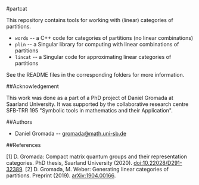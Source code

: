 #partcat

This repository contains tools for working with (linear) categories of partitions.

  * `words` -- a C++ code for categories of partitions (no linear combinations)
  * `plin`  -- a Singular library for computing with linear combinations of partitions
  * `lincat` -- a Singular code for approximating linear categories of partitions

See the README files in the corresponding folders for more information.

##Acknowledgement

This work was done as a part of a PhD project of Daniel Gromada at Saarland University. It was supported by the collaborative research centre SFB-TRR 195 "Symbolic tools in mathematics and their Application".

##Authors

  * Daniel Gromada -- gromada@math.uni-sb.de

##References

  [1] D. Gromada: Compact matrix quantum groups and their representation categories.
      PhD thesis, Saarland University (2020). [doi:10.22028/D291-32389](http://dx.doi.org/10.22028/D291-32389).
  [2] D. Gromada, M. Weber: Generating linear categories of partitions.
      Preprint (2019). [arXiv:1904.00166](https://arxiv.org/abs/1904.00166).
